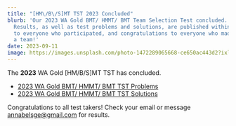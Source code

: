 ```yaml
---
title: "[HM\/B\/S]MT TST 2023 Concluded"
blurb: 'Our 2023 WA Gold BMT/ HMMT/ BMT Team Selection Test concluded.
  Results, as well as test problems and solutions, are published within. Thanks
  to everyone who participated, and congratulations to everyone who made it onto
  a team!'
date: 2023-09-11
image: https://images.unsplash.com/photo-1472289065668-ce650ac443d2?ixlib=rb-4.0.3&ixid=M3wxMjA3fDB8MHxwaG90by1wYWdlfHx8fGVufDB8fHx8fA%3D%3D&auto=format&fit=crop&w=2069&q=80
---
```


The **2023** WA Gold [HM/B/S]MT TST has concluded.

- [2023 WA Gold BMT/ HMMT/ BMT TST Problems](https://drive.google.com/file/d/1Ffh9y84WfxLJHPDtALjgpiPpuhq2I1qm/view?usp=sharing)
- [2023 WA Gold BMT/ HMMT/ BMT TST Solutions](https://drive.google.com/file/d/1u9SgM_c1pP7Z5sldFlSON8IiuIawAoJ6/view?usp=sharing)

Congratulations to all test takers! Check your email or message annabelsge@gmail.com for results.
